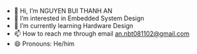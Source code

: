 - 👋 Hi, I’m NGUYEN BUI THANH AN
- 👀 I’m interested in Embedded System Design
- 🌱 I’m currently learning Hardware Design
- 📫 How to reach me through email an.nbt081102@gmail.com
- 😄 Pronouns: He/him

<!---
Annbt/Annbt is a ✨ special ✨ repository because its `README.md` (this file) appears on your GitHub profile.
You can click the Preview link to take a look at your changes.
--->
